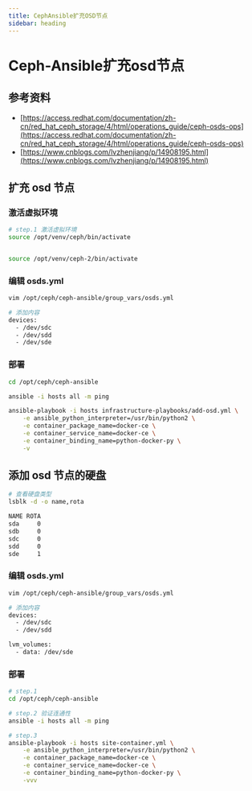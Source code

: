 ```yaml
---
title: CephAnsible扩充OSD节点
sidebar: heading
---
```


# Ceph-Ansible扩充osd节点

## 参考资料

+ [https://access.redhat.com/documentation/zh-cn/red_hat_ceph_storage/4/html/operations_guide/ceph-osds-ops](https://access.redhat.com/documentation/zh-cn/red_hat_ceph_storage/4/html/operations_guide/ceph-osds-ops)
+ [https://www.cnblogs.com/lvzhenjiang/p/14908195.html](https://www.cnblogs.com/lvzhenjiang/p/14908195.html)

## 扩充 osd 节点

### 激活虚拟环境

```bash
# step.1 激活虚拟环境
source /opt/venv/ceph/bin/activate


source /opt/venv/ceph-2/bin/activate
```

### 编辑 osds.yml

```bash
vim /opt/ceph/ceph-ansible/group_vars/osds.yml

# 添加内容
devices:
  - /dev/sdc
  - /dev/sdd
  - /dev/sde
```

### 部署

```bash
cd /opt/ceph/ceph-ansible

ansible -i hosts all -m ping

ansible-playbook -i hosts infrastructure-playbooks/add-osd.yml \
	-e ansible_python_interpreter=/usr/bin/python2 \
	-e container_package_name=docker-ce \
	-e container_service_name=docker-ce \
	-e container_binding_name=python-docker-py \
	-v
```

## 添加 osd 节点的硬盘

```bash
# 查看硬盘类型
lsblk -d -o name,rota

NAME ROTA
sda     0
sdb     0
sdc     0
sdd     0
sde     1
```

### 编辑 osds.yml

```bash
vim /opt/ceph/ceph-ansible/group_vars/osds.yml

# 添加内容
devices:
  - /dev/sdc
  - /dev/sdd

lvm_volumes:
  - data: /dev/sde
```

### 部署

```bash
# step.1
cd /opt/ceph/ceph-ansible

# step.2 验证连通性
ansible -i hosts all -m ping

# step.3
ansible-playbook -i hosts site-container.yml \
	-e ansible_python_interpreter=/usr/bin/python2 \
	-e container_package_name=docker-ce \
	-e container_service_name=docker-ce \
	-e container_binding_name=python-docker-py \
	-vvv
```

